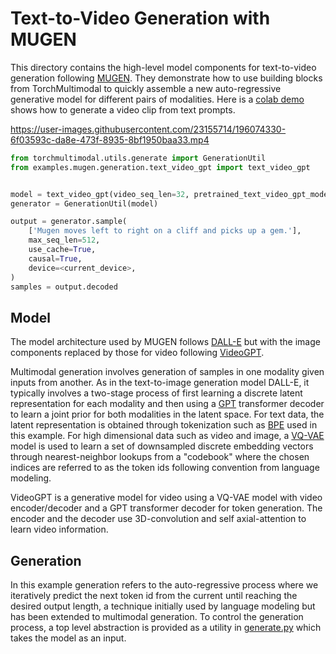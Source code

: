 # Text-to-Video Generation with MUGEN

This directory contains the high-level model components for text-to-video generation following [MUGEN](https://arxiv.org/abs/2204.08058). They demonstrate how to use building blocks from TorchMultimodal to quickly assemble a new auto-regressive generative model for different pairs of modalities. Here is a [colab demo](https://colab.research.google.com/drive/1C3ZbH_l19g_KqW3CPeX2-8Q2sOUCpmZo?usp=sharing) shows how to generate a video clip from text prompts.

https://user-images.githubusercontent.com/23155714/196074330-6f03593c-da8e-473f-8935-8bf1950baa33.mp4

```python
from torchmultimodal.utils.generate import GenerationUtil
from examples.mugen.generation.text_video_gpt import text_video_gpt


model = text_video_gpt(video_seq_len=32, pretrained_text_video_gpt_model_key="mugen_L32")
generator = GenerationUtil(model)

output = generator.sample(
    ['Mugen moves left to right on a cliff and picks up a gem.'],
    max_seq_len=512,
    use_cache=True,
    causal=True,
    device=<current_device>,
)
samples = output.decoded
```

## Model
The model architecture used by MUGEN follows [DALL-E](https://arxiv.org/abs/2102.12092) but with the image components replaced by those for video following [VideoGPT](https://arxiv.org/abs/2104.10157).

Multimodal generation involves generation of samples in one modality given inputs from another. As in the text-to-image generation model DALL-E, it typically involves a two-stage process of first learning a discrete latent representation for each modality and then using a [GPT](https://openai.com/blog/language-unsupervised/) transformer decoder to learn a joint prior for both modalities in the latent space. For text data, the latent representation is obtained through tokenization such as [BPE](https://en.wikipedia.org/wiki/Byte_pair_encoding) used in this example. For high dimensional data such as video and image, a [VQ-VAE](https://arxiv.org/abs/1711.00937) model is used to learn a set of downsampled discrete embedding vectors through nearest-neighbor lookups from a "codebook" where the chosen indices are referred to as the token ids following convention from language modeling.

VideoGPT is a generative model for video using a VQ-VAE model with video encoder/decoder and a GPT transformer decoder for token generation. The encoder and the decoder use 3D-convolution and self axial-attention to learn video information.

## Generation
In this example generation refers to the auto-regressive process where we iteratively predict the next token id from the current until reaching the desired output length, a technique initially used by language modeling but has been extended to multimodal generation. To control the generation process, a top level abstraction is provided as a utility in [generate.py](https://github.com/facebookresearch/multimodal/blob/main/torchmultimodal/utils/generate.py) which takes the model as an input.
